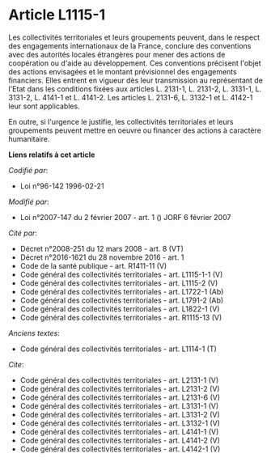 # Article L1115-1

Les collectivités territoriales et leurs groupements peuvent, dans le respect des engagements internationaux de la France,
conclure des conventions avec des autorités locales étrangères pour mener des actions de coopération ou d'aide au
développement. Ces conventions précisent l'objet des actions envisagées et le montant prévisionnel des engagements
financiers. Elles entrent en vigueur dès leur transmission au représentant de l'Etat dans les conditions fixées aux articles
L. 2131-1, L. 2131-2, L. 3131-1, L. 3131-2, L. 4141-1 et L. 4141-2. Les articles L. 2131-6, L. 3132-1 et L. 4142-1 leur sont
applicables. 

En outre, si l'urgence le justifie, les collectivités territoriales et leurs groupements peuvent mettre en oeuvre ou financer
des actions à caractère humanitaire.

**Liens relatifs à cet article**

_Codifié par_:

  - Loi n°96-142 1996-02-21

_Modifié par_:

  - Loi n°2007-147 du 2 février 2007 - art. 1 () JORF 6 février 2007

_Cité par_:

  - Décret n°2008-251 du 12 mars 2008 - art. 8 (VT)
  - Décret n°2016-1621 du 28 novembre 2016 - art. 1
  - Code de la santé publique - art. R1411-11 (V)
  - Code général des collectivités territoriales - art. L1115-1-1 (V)
  - Code général des collectivités territoriales - art. L1115-2 (V)
  - Code général des collectivités territoriales - art. L1722-1 (Ab)
  - Code général des collectivités territoriales - art. L1791-2 (Ab)
  - Code général des collectivités territoriales - art. L1822-1 (V)
  - Code général des collectivités territoriales - art. R1115-13 (V)

_Anciens textes_:

  - Code général des collectivités territoriales - art. L1114-1 (T)

_Cite_:

  - Code général des collectivités territoriales - art. L2131-1 (V)
  - Code général des collectivités territoriales - art. L2131-2 (V)
  - Code général des collectivités territoriales - art. L2131-6 (V)
  - Code général des collectivités territoriales - art. L3131-1 (V)
  - Code général des collectivités territoriales - art. L3131-2 (V)
  - Code général des collectivités territoriales - art. L3132-1 (V)
  - Code général des collectivités territoriales - art. L4141-1 (V)
  - Code général des collectivités territoriales - art. L4141-2 (V)
  - Code général des collectivités territoriales - art. L4142-1 (V)
